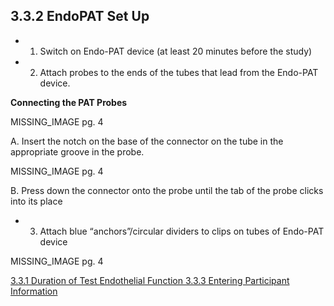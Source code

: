 ## 3.3.2 EndoPAT Set Up

* 1. Switch on Endo-PAT device (at least 20 minutes before the study)
* 2. Attach probes to the ends of the tubes that lead from the Endo-PAT device.

**Connecting the PAT Probes**

MISSING_IMAGE pg. 4

A. Insert the notch on the base of the connector on the tube in the appropriate groove in the
probe.

MISSING_IMAGE pg. 4

B. Press down the connector onto the probe until the tab of the probe clicks into its place

* 3. Attach blue “anchors”/circular dividers to clips on tubes of Endo-PAT device

MISSING_IMAGE pg. 4


<div class="center">
<div class="btn-group">
  <a href=":pages_path:/manuals/endothelial-function/3-03-01-duration-of-test.md" class="btn btn-default">
    <span class="glyphicon glyphicon-chevron-left"></span>
    3.3.1 Duration of Test
  </a>

  <a href=":pages_path:/manuals/endothelial-function" class="btn btn-default">
    <span class="glyphicon glyphicon-chevron-up"></span>
    Endothelial Function
  </a>

  <a href=":pages_path:/manuals/endothelial-function/3-03-03-entering-ppt-info.md" class="btn btn-success">
    3.3.3 Entering Participant Information
    <span class="glyphicon glyphicon-chevron-right"></span>
  </a>
</div>
</div>